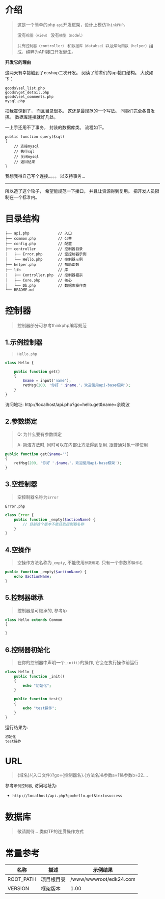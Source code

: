 # 介绍
> 这是一个简单的php `api`开发框架，设计上模仿`ThinkPHP`。 
> 
> 没有`视图（view）`  没有`模型（model）`
> 
> 只有`控制器（controller）` 和`数据库（databse）`以及`帮助函数（helper）`组成，纯粹为API接口开发诞生。

**开发它的理由**

这两天有幸接触到了ecshop二次开发。 阅读了前辈们的api接口结构。  大致如下：
```
goods\sel_list.php
goods\get_detail.php
goods\sel_comments.php
mysql.php
```
把我震惊到了， 而且目录很多。 这还是最规范的一个写法。  同事们完全各自发挥。  数据库连接就好几处。

一上手还用不了事务， 封装的数据库类。 流程如下。
```
public function query($sql)
{
    // 连接mysql
    // 执行sql
    // 关闭mysql
    // 返回结果
}
```

我想我得自己写个连接。。。。  以支持事务...

--------

所以造了这个轮子， 希望能规范一下接口， 并且让资源得到复用。  把开发人员限制在一个标准内。


# 目录结构
```
├── api.php				// 入口
├── common.php			// 公共
├── config.php			// 配置
├── controller			// 控制器目录
│   ├── Error.php		// 空控制器示例
│   └── Hello.php		// 控制器示例
├── helper.php			// 帮助函数
├── lib					// 库
│   ├── Controller.php	// 控制器祖宗
│   ├── Core.php		// 核心
│   └── Db.php			// 数据库操作类
└── README.md			

```

# 控制器

> 控制器部分可参考thinkphp编写规范

## 1.示例控制器

>  `Hello.php` 

```php
class Hello {

    public function get()
    {
        $name = input('name');
        retMsg(200, '你好 '.$name.'，欢迎使用api-base框架');
    }
}
```
访问地址: http://localhost/api.php?go=hello.get&name=余晓波

## 2.参数绑定

> Q: 为什么要有参数绑定
>
> A: 简洁方法时, 同时可以在内部让方法得到复用.  跟普通对象一样使用

```php
public function get($name='')
{
    retMsg(200, '你好 '.$name.'，欢迎使用api-base框架');
}
```

## 3.空控制器

> 空控制器名称为`Error`

`Error.php`

```php
class Error {
	public function _empty($actionName) {
		// 目前这个版本不能获取控制器名称
	}
}
```

## 4.空操作

> 空操作方法名称为`_empty`, 不能使用`参数绑定`.  只有一个参数即`操作名`

```php
public function _empty($actionName) {
	echo $actionName;
}
```

## 5.控制器继承

> 控制器是可继承的, 参考tp

```php
class Hello extends Common
{

}
```



## 6.控制器初始化

> 在你的控制器中声明一个`_init()`的操作, 它会在执行操作前运行

```php
class Hello {
    public function _init()
    {
        echo "初始化";
    }

    public function test()
    {
        echo "test操作";
    }
}
```

运行结果为:

```html
初始化
test操作
```

# URL

> {域名}/{入口文件}?go={控制器名}.{方法名}&参数a=11&参数b=22....

参考`示例控制器`, 访问地址为:

-  `http://localhost/api.php?go=hello.get&text=success`

# 数据库

> 敬请期待...  类似TP的连贯操作方式

# 常量参考

| 名称      | 描述       | 示例结果               |
| --------- | ---------- | ---------------------- |
| ROOT_PATH | 项目根目录 | /www/wwwroot/edk24.com |
| VERSION   | 框架版本   | 1.00                   |


